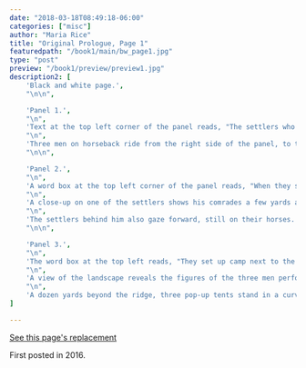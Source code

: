 ```yaml
---
date: "2018-03-18T08:49:18-06:00"
categories: ["misc"]
author: "Maria Rice"
title: "Original Prologue, Page 1"
featuredpath: "/book1/main/bw_page1.jpg"
type: "post"
preview: "/book1/preview/preview1.jpg"
description2: [
    'Black and white page.',
    "\n\n",

    'Panel 1.',
    "\n",
    'Text at the top left corner of the panel reads, "The settlers who founded our town of Ash Root came over a hundred years ago."',
    "\n",
    'Three men on horseback ride from the right side of the panel, to the left, across a flat plain. The men wear cowboy hats and sit on saddles strapped with bags and parcels.',
    "\n\n",

    'Panel 2.',
    "\n",
    'A word box at the top left corner of the panel reads, "When they saw this land, the three of them saw much promise, for the men came looking for gold."',
    "\n",
    'A close-up on one of the settlers shows his comrades a few yards away in the background, their horses standing idle. The man in the foreground appears on the right side of the panel and holds up the brim of his hat with his right hand as he gazes ahead, in the direction of the viewer. He wears a buttoned shirt, a vest on top of that, and a handkerchief tied tightly around his neck. The panel cuts him off below the waist.',
    "\n",
    'The settlers behind him also gaze forward, still on their horses. Centered horizontally in the panel, the closer one faces the viewer as his horse lowers its head. The other one appears slightly to the left and holds his reins back as his horse faces the left side of the panel. Both men wear suspenders, but the one further away has longer hair and a handkerchief clearly visible around his neck. More detail on their saddles shows that they both have saddle blankets underneath and water cantinas hanging from the side.',
    "\n\n",

    'Panel 3.',
    "\n",
    'The word box at the top left reads, "They set up camp next to the river and panned for gold for several days."',
    "\n",
    'A view of the landscape reveals the figures of the three men performing various tasks at their campsite. In the foreground, one of them kneels at the edge of the river, which runs across the bottom right corner of the panel, and sifts water in a round bowl. He appears at the bottom of the panel, centered horizontally, and a bumpy ridge starts just behind him and runs to the right side of panel, parallel to the running stream. Four large trees grow off of this ridge, three close together on top of it and the fourth standing at its base. Two of the horses appear behind ridge, their reins tied to one of the trees.',
    "\n",
    'A dozen yards beyond the ridge, three pop-up tents stand in a curved line in the center of the panel. Their closed openings face the burning campfire, around which the two other men',"'",'s figures appear hard at work. One kneels to the right of the fire and holds a rifle as if to clean it and the other one appears to the left of the campfire, walking toward the viewer and to the right as he holds the reins of the third horse following him.',
]

---
```


[See this page's replacement][1]

First posted in 2016.

[1]: /book1/book-1-page-01/
